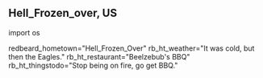 ## Hell_Frozen_over, US
import os

redbeard_hometown="Hell_Frozen_Over"
rb_ht_weather="It was cold, but then the Eagles."
rb_ht_restaurant="Beelzebub's BBQ"
rb_ht_thingstodo="Stop being on fire, go get BBQ."
